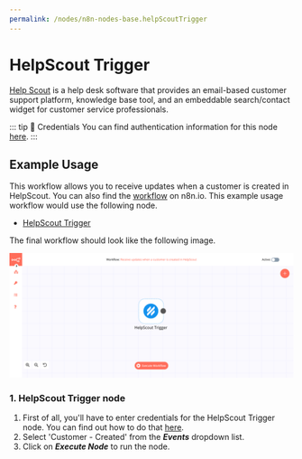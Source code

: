 ```yaml
---
permalink: /nodes/n8n-nodes-base.helpScoutTrigger
---
```


# HelpScout Trigger

[Help Scout](https://www.helpscout.com/) is a help desk software that provides an email-based customer support platform, knowledge base tool, and an embeddable search/contact widget for customer service professionals.

::: tip 🔑 Credentials
You can find authentication information for this node [here](../../../credentials/HelpScout/README.md).
:::

## Example Usage

This workflow allows you to receive updates when a customer is created in HelpScout. You can also find the [workflow](https://n8n.io/workflows/669) on n8n.io. This example usage workflow would use the following node.
- [HelpScout Trigger]()

The final workflow should look like the following image.

![A workflow with the HelpScout Trigger node](./workflow.png)

### 1. HelpScout Trigger node

1. First of all, you'll have to enter credentials for the HelpScout Trigger node. You can find out how to do that [here](../../../credentials/helpScout/README.md).
2. Select 'Customer - Created' from the ***Events*** dropdown list.
3. Click on ***Execute Node*** to run the node.

